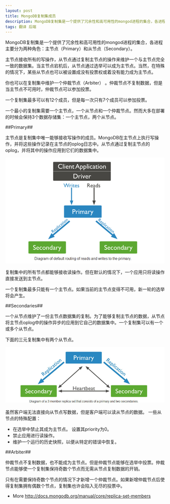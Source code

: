 ```yaml
---
layout: post
title: MongoDB复制集成员
description: MongoDB复制集是一个提供了冗余性和高可用性的mongod进程的集合，各进程主要分为两种角色：主节点（Primary）和从节点（Secondary）。
tags: 翻译 后端
---
```


MongoDB复制集是一个提供了冗余性和高可用性的mongod进程的集合，各进程主要分为两种角色：主节点（Primary）和从节点（Secondary）。

主节点接收所有的写操作，从节点通过复制主节点的操作来维护一个与主节点完全一致的数据集。当主节点宕机后，从节点通过选举可以成为主节点。当然，在特殊的情况下，某些从节点也可以被设置成没有投票权或着没有能力成为主节点。

你也可以在复制集中维护一个仲裁节点（Arbiter） 。仲裁节点不复制数据，但是当主节点不可用时，仲裁节点可以参加投票。

一个复制集最多可以有12个成员，但是每一次只有7个成员可以参加投票。

一个最小的复制集需要一个主节点，一个从节点和一个仲裁节点。然而大多在部署的时候会保持3个数据存储集：一个主节点，两个从节点。

##Primary##

主节点是复制集中唯一能够接收写操作的成员。MongoDB在主节点上执行写操作，并将这些操作记录在主节点的oplog日志中。从节点通过复制主节点的oplog，并将其中的操作应用到它们的数据集中。

<a href="/assets/img/2013-10-21/replica_routing.png" target="_blank"><img alt="" src="/assets/img/2013-10-21/replica_routing.png"/></a>

复制集中的所有节点都能够接收读操作。但在默认的情况下，一个应用只将读操作直接发送到主节点。

一个复制集最多只能有一个主节点。如果当前的主节点变得不可用，新一轮的选举将会产生。

##Secondaries##

一个从节点维护了一份主节点数据集的复制。为了能够复制主节点的数据，从节点将主节点oplog中的操作异步的应用到它自己的数据集中。一个复制集可以有一个或多个从节点。

下面的三元复制集中有两个从节点。

<a href="/assets/img/2013-10-21/replica_set.jpg" target="_blank"><img alt="" src="/assets/img/2013-10-21/replica_set.jpg"/></a>

虽然客户端无法直接向从节点写数据，但是客户端可以读从节点的数据。
一些从节点的特殊配置：

* 在选举中禁止其成为主节点。 设置其priority为0。
* 禁止应用进行读操作。
* 维护一个运行的历史快照，以便从特定的错误中恢复。


##Arbiter##

仲裁节点不复制数据，也不能成为主节点。但是仲裁节点能够在选举中投票。仲裁节点能够使一个复制集保持奇数个节点而无需从节点复制数据的开销。

只有在需要保持奇数个节点的情况下才新增一个仲裁节点。如果新增仲裁节点后使得复制集拥有偶数个节点，复制集也许会陷入无尽的投票中。

- More http://docs.mongodb.org/manual/core/replica-set-members